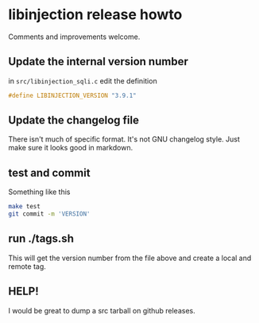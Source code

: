 # libinjection release howto

Comments and improvements welcome.

##  Update the internal version number

in `src/libinjection_sqli.c` edit the definition

```c
#define LIBINJECTION_VERSION "3.9.1"
```

## Update the changelog file

There isn't much of specific format. It's not GNU changelog style.  Just make sure it looks good in markdown.

## test and commit

Something like this 
```sh
make test
git commit -m 'VERSION'
```

## run ./tags.sh

This will get the version number from the file above and create a local
and remote tag.

## HELP!

I would be great to dump a src tarball on github releases.

